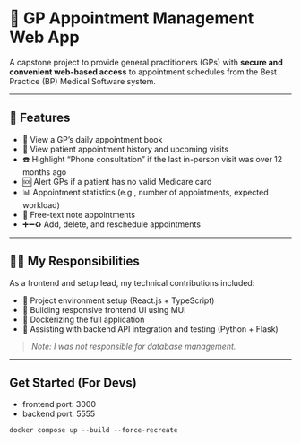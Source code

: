 # 🏥 GP Appointment Management Web App

A capstone project to provide general practitioners (GPs) with **secure and convenient web-based access** to appointment schedules from the Best Practice (BP) Medical Software system.

---

## 🔧 Features

- 📅 View a GP’s daily appointment book
- 👤 View patient appointment history and upcoming visits
- ☎️ Highlight “Phone consultation” if the last in-person visit was over 12 months ago
- 🆘 Alert GPs if a patient has no valid Medicare card
- 📊 Appointment statistics (e.g., number of appointments, expected workload)
- 📝 Free-text note appointments
- ➕➖♻️ Add, delete, and reschedule appointments

---
## 👩‍💻 My Responsibilities

As a frontend and setup lead, my technical contributions included:

- 🚀 Project environment setup (React.js + TypeScript)
- 🎨 Building responsive frontend UI using MUI
- 🐳 Dockerizing the full application
- 🔁 Assisting with backend API integration and testing (Python + Flask)

> *Note: I was not responsible for database management.*

---

## Get Started (For Devs)

- frontend port: 3000  
- backend port: 5555

```
docker compose up --build --force-recreate  
```


